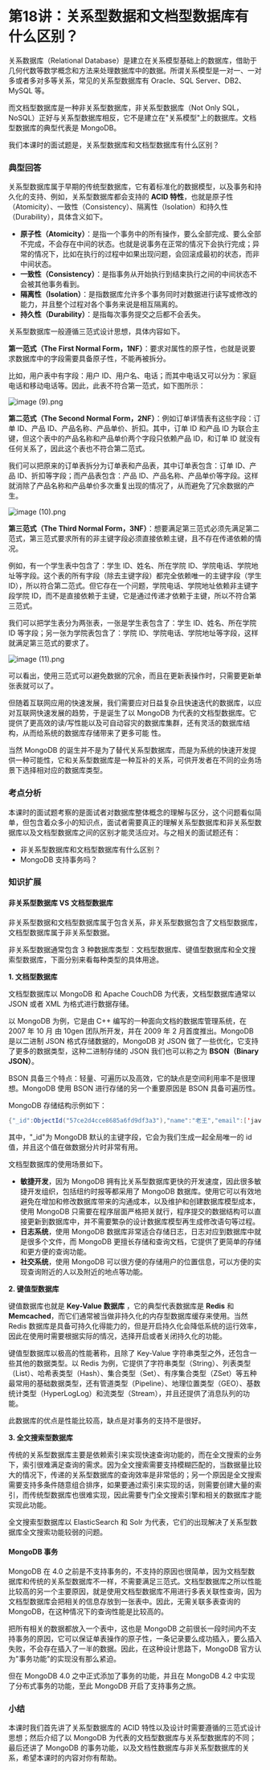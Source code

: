 # 第18讲：关系型数据和文档型数据库有什么区别？

关系数据库（Relational Database）是建立在关系模型基础上的数据库，借助于几何代数等数学概念和方法来处理数据库中的数据。所谓关系模型是一对一、一对多或者多对多等关系，常见的关系型数据库有 Oracle、SQL Server、DB2、MySQL 等。

而文档型数据库是一种非关系型数据库，非关系型数据库（Not Only SQL，NoSQL）正好与关系型数据库相反，它不是建立在"关系模型"上的数据库。文档型数据库的典型代表是 MongoDB。

我们本课时的面试题是，关系型数据库和文档型数据库有什么区别？

### 典型回答

关系型数据库属于早期的传统型数据库，它有着标准化的数据模型，以及事务和持久化的支持、例如，关系型数据库都会支持的 **ACID 特性**，也就是原子性（Atomicity）、一致性（Consistency）、隔离性（Isolation）和持久性（Durability），具体含义如下。

* **原子性（Atomicity）**：是指一个事务中的所有操作，要么全部完成、要么全部不完成，不会存在中间的状态。也就是说事务在正常的情况下会执行完成；异常的情况下，比如在执行的过程中如果出现问题，会回滚成最初的状态，而非中间状态。
* **一致性（Consistency）**：是指事务从开始执行到结束执行之间的中间状态不会被其他事务看到。
* **隔离性（Isolation）**：是指数据库允许多个事务同时对数据进行读写或修改的能力，并且整个过程对各个事务来说是相互隔离的。
* **持久性（Durability）**：是指每次事务提交之后都不会丢失。

关系型数据库一般遵循三范式设计思想，具体内容如下。

**第一范式（The First Normal Form，1NF）**：要求对属性的原子性，也就是说要求数据库中的字段需要具备原子性，不能再被拆分。

比如，用户表中有字段：用户 ID、用户名、电话；而其中电话又可以分为：家庭电话和移动电话等。因此，此表不符合第一范式，如下图所示：


<Image alt="image (9).png" src="https://s0.lgstatic.com/i/image/M00/04/EE/Ciqc1F609LGAVe-VAACjotekkQg824.png"/> 


**第二范式（The Second Normal Form，2NF）**：例如订单详情表有这些字段：订单 ID、产品 ID、产品名称、产品单价、折扣。其中，订单 ID 和产品 ID 为联合主键，但这个表中的产品名称和产品单价两个字段只依赖产品 ID，和订单 ID 就没有任何关系了，因此这个表也不符合第二范式。

我们可以把原来的订单表拆分为订单表和产品表，其中订单表包含：订单 ID、产品 ID、折扣等字段；而产品表包含：产品 ID、产品名称、产品单价等字段。这样就消除了产品名称和产品单价多次重复出现的情况了，从而避免了冗余数据的产生。


<Image alt="image (10).png" src="https://s0.lgstatic.com/i/image/M00/04/EE/CgqCHl609MKAFYSYAADJf5bDe60684.png"/> 


**第三范式（The Third Normal Form，3NF）**：想要满足第三范式必须先满足第二范式，第三范式要求所有的非主键字段必须直接依赖主键，且不存在传递依赖的情况。

例如，有一个学生表中包含了：学生 ID、姓名、所在学院 ID、学院电话、学院地址等字段。这个表的所有字段（除去主键字段）都完全依赖唯一的主键字段（学生 ID），所以符合第二范式。但它存在一个问题，学院电话、学院地址依赖非主键字段学院 ID，而不是直接依赖于主键，它是通过传递才依赖于主键，所以不符合第三范式。

我们可以把学生表分为两张表，一张是学生表包含了：学生 ID、姓名、所在学院 ID 等字段；另一张为学院表包含了：学院 ID、学院电话、学院地址等字段，这样就满足第三范式的要求了。


<Image alt="image (11).png" src="https://s0.lgstatic.com/i/image/M00/04/EE/Ciqc1F609NeAe9auAADiqrkjytE051.png"/> 


可以看出，使用三范式可以避免数据的冗余，而且在更新表操作时，只需要更新单张表就可以了。

但随着互联网应用的快速发展，我们需要应对日益复杂且快速迭代的数据库，以应对互联网快速发展的趋势，于是诞生了以 MongoDB 为代表的文档型数据库。它提供了更高效的读/写性能以及可自动容灾的数据库集群，还有灵活的数据库结构，从而给系统的数据库存储带来了更多可能 性。

当然 MongoDB 的诞生并不是为了替代关系型数据库，而是为系统的快速开发提供一种可能性，它和关系型数据库是一种互补的关系，可供开发者在不同的业务场景下选择相对应的数据库类型。

### 考点分析

本课时的面试题考察的是面试者对数据库整体概念的理解与区分，这个问题看似简单，但包含着众多小的知识点，面试者需要真正的理解关系型数据库和非关系型数据库以及文档型数据库之间的区别才能灵活应对。与之相关的面试题还有：

* 非关系型数据库和文档型数据库有什么区别？
* MongoDB 支持事务吗？

### 知识扩展

#### 非关系型数据库 VS 文档型数据库

非关系型数据和文档型数据库属于包含关系，非关系型数据包含了文档型数据库，文档型数据库属于非关系型数据。

非关系型数据通常包含 3 种数据库类型：文档型数据库、键值型数据库和全文搜索型数据库，下面分别来看每种类型的具体用途。

**1. 文档型数据库**

文档型数据库以 MongoDB 和 Apache CouchDB 为代表，文档型数据库通常以 JSON 或者 XML 为格式进行数据存储。

以 MongoDB 为例，它是由 C++ 编写的一种面向文档的数据库管理系统，在 2007 年 10 月 由 10gen 团队所开发，并在 2009 年 2 月首度推出。MongoDB 是以二进制 JSON 格式存储数据的，MongoDB 对 JSON 做了一些优化，它支持了更多的数据类型，这种二进制存储的 JSON 我们也可以称之为 **BSON（Binary JSON）**。

BSON 具备三个特点：轻量、可遍历以及高效，它的缺点是空间利用率不是很理想。MongoDB 使用 BSON 进行存储的另一个重要原因是 BSON 具备可遍历性。

MongoDB 存储结构示例如下：

```java
{"_id":ObjectId("57ce2d4cce8685a6fd9df3a3"),"name":"老王","email":['java@qq.com','java@163.com']}
```

其中，"_id"为 MongoDB 默认的主键字段，它会为我们生成一起全局唯一的 id 值，并且这个值在做数据分片时非常有用。

文档型数据库的使用场景如下。

* **敏捷开发**，因为 MongoDB 拥有比关系型数据库更快的开发速度，因此很多敏捷开发组织，包括纽约时报等都采用了 MongoDB 数据库。使用它可以有效地避免在增加和修改数据库带来的沟通成本，以及维护和创建数据库模型成本，使用 MongoDB 只需要在程序层面严格把关就行，程序提交的数据结构可以直接更新到数据库中，并不需要繁杂的设计数据库模型再生成修改语句等过程。
* **日志系统**，使用 MongoDB 数据库非常适合存储日志，日志对应到数据库中就是很多个文件，而 MongoDB 更擅长存储和查询文档，它提供了更简单的存储和更方便的查询功能。
* **社交系统**，使用 MongoDB 可以很方便的存储用户的位置信息，可以方便的实现查询附近的人以及附近的地点等功能。

**2. 键值型数据库**

键值数据库也就是 **Key-Value 数据库** ，它的典型代表数据库是 **Redis** 和 **Memcached**，而它们通常被当做非持久化的内存型数据库缓存来使用。当然 Redis 数据库是具备可持久化得能力的，但是开启持久化会降低系统的运行效率，因此在使用时需要根据实际的情况，选择开启或者关闭持久化的功能。

键值型数据库以极高的性能著称，且除了 Key-Value 字符串类型之外，还包含一些其他的数据类型。以 Redis 为例，它提供了字符串类型（String）、列表类型（List）、哈希表类型（Hash）、集合类型（Set）、有序集合类型（ZSet）等五种最常用的基础数据类型，还有管道类型（Pipeline）、地理位置类型（GEO）、基数统计类型（HyperLogLog）和流类型（Stream），并且还提供了消息队列的功能。

此数据库的优点是性能比较高，缺点是对事务的支持不是很好。

**3. 全文搜索型数据库**

传统的关系型数据库主要是依赖索引来实现快速查询功能的，而在全文搜索的业务下，索引很难满足查询的需求。因为全文搜索需要支持模糊匹配的，当数据量比较大的情况下，传递的关系型数据库的查询效率是非常低的；另一个原因是全文搜索需要支持多条件随意组合排序，如果要通过索引来实现的话，则需要创建大量的索引，而传统型数据库也很难实现，因此需要专门全文搜索引擎和相关的数据库才能实现此功能。

全文搜索型数据库以 ElasticSearch 和 Solr 为代表，它们的出现解决了关系型数据库全文搜索功能较弱的问题。

#### MongoDB 事务

MongoDB 在 4.0 之前是不支持事务的，不支持的原因也很简单，因为文档型数据库和传统的关系型数据库不一样，不需要满足三范式。文档型数据库之所以性能比较高的另一个主要原因，就是使用文档型数据库不用进行多表关联性查询，因为文档型数据库会把相关的信息存放到一张表中。因此，无需关联多表查询的 MongoDB，在这种情况下的查询性能是比较高的。

把所有相关的数据都放入一个表中，这也是 MongoDB 之前很长一段时间内不支持事务的原因，它可以保证单表操作的原子性，一条记录要么成功插入，要么插入失败，不会存在插入了一半的数据。因此，在这种设计思路下，MongoDB 官方认为"事务功能"的实现没有那么紧迫。

但在 MongoDB 4.0 之中正式添加了事务的功能，并且在 MongoDB 4.2 中实现了分布式事务的功能，至此 MongoDB 开启了支持事务之旅。

### 小结

本课时我们首先讲了关系型数据库的 ACID 特性以及设计时需要遵循的三范式设计思想；然后介绍了以 MongoDB 为代表的文档型数据库与关系型数据库的不同；最后还讲了 MongoDB 的事务功能，以及文档性数据库与非关系型数据库的关系，希望本课时的内容对你有帮助。


